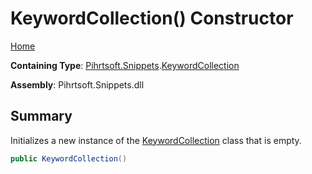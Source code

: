 # KeywordCollection\(\) Constructor

[Home](../../../../README.md#_top)

**Containing Type**: [Pihrtsoft.Snippets](../../README.md#_top)\.[KeywordCollection](../README.md#_top)

**Assembly**: Pihrtsoft\.Snippets\.dll

## Summary

Initializes a new instance of the [KeywordCollection](../README.md#_top) class that is empty\.

```csharp
public KeywordCollection()
```

